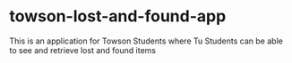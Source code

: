 # towson-lost-and-found-app
This is an application for Towson Students where Tu Students can be able to see and retrieve lost and found items
